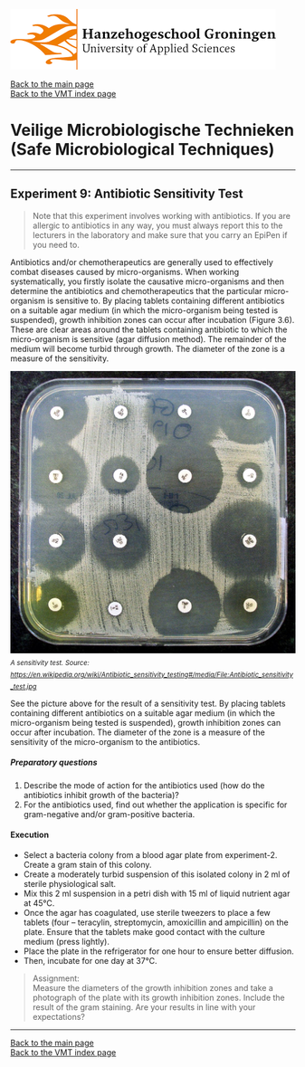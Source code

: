 ![Hanze](../hanze/hanze.png)

[Back to the main page](../index.md)  
[Back to the VMT index page](./00_vmt_index.md)  

# Veilige Microbiologische Technieken (Safe Microbiological Techniques)

---

## Experiment 9: Antibiotic Sensitivity Test

>Note that this experiment involves working with antibiotics. If you are allergic to antibiotics in any way, you must always report this to the lecturers in the laboratory and make sure that you carry an EpiPen if you need to.  
	
Antibiotics and/or chemotherapeutics are generally used to effectively combat diseases caused by micro-organisms. When working systematically, you firstly isolate the causative micro-organisms and then determine the antibiotics and chemotherapeutics that the particular micro-organism is sensitive to.
By placing tablets containing different antibiotics on a suitable agar medium (in which the micro-organism being tested is suspended), growth inhibition zones can occur after incubation (Figure 3.6). These are clear areas around the tablets containing antibiotic to which the micro-organism is sensitive (agar diffusion method). The remainder of the medium will become turbid through growth. The diameter of the zone is a measure of the sensitivity.  

![Pic](./pics/fig4.jpg)
*<sub>
A sensitivity test. Source: https://en.wikipedia.org/wiki/Antibiotic_sensitivity_testing#/media/File:Antibiotic_sensitivity_test.jpg
</sub>*

See the picture above for the result of a sensitivity test. By placing tablets containing different antibiotics on a suitable agar medium (in which the micro-organism being tested is suspended), growth inhibition zones can occur after incubation. The diameter of the zone is a measure of the sensitivity of the micro-organism to the antibiotics.

##### Preparatory questions  
1. Describe the mode of action for the antibiotics used (how do the antibiotics inhibit growth of the bacteria)?  
2. For the antibiotics used, find out whether the application is specific for gram-negative and/or gram-positive bacteria.  

#### Execution
- Select a bacteria colony from a blood agar plate from experiment-2. Create a gram stain of this colony.  
- Create a moderately turbid suspension of this isolated colony in 2 ml of sterile physiological salt.  
- Mix this 2 ml suspension in a petri dish with 15 ml of liquid nutrient agar at 45°C.  
- Once the agar has coagulated, use sterile tweezers to place a few tablets (four – teracylin, streptomycin, amoxicillin and ampicillin) on the plate. Ensure that the tablets make good contact with the culture medium (press lightly).  
- Place the plate in the refrigerator for one hour to ensure better diffusion.  
- Then, incubate for one day at 37°C.  


>Assignment:  
Measure the diameters of the growth inhibition zones and take a photograph of the plate with its growth inhibition zones. Include the result of the gram staining. Are your results in line with your expectations?

---

[Back to the main page](../index.md)  
[Back to the VMT index page](./00_vmt_index.md)  

<script type="text/x-mathjax-config">
  MathJax.Hub.Config({
    tex2jax: {
      inlineMath: [ ['$','$'], ["\\(","\\)"] ],
      processEscapes: true
    }
  });
</script>
    
<script type="text/javascript"
        src="https://cdn.mathjax.org/mathjax/latest/MathJax.js?config=TeX-AMS-MML_HTMLorMML">
</script>